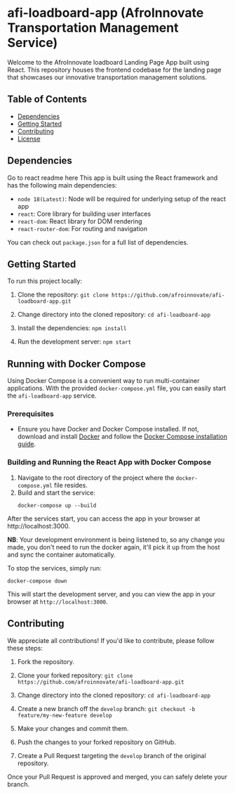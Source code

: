 # afi-loadboard-app (AfroInnovate Transportation Management Service)

Welcome to the AfroInnovate loadboard Landing Page App built using React. This repository houses the frontend codebase for the landing page that showcases our innovative transportation management solutions.

## Table of Contents

- [Dependencies](#dependencies)
- [Getting Started](#getting-started)
- [Contributing](#contributing)
- [License](#license)

## Dependencies
Go to react readme here
This app is built using the React framework and has the following main dependencies:

- `node 18(Latest)`: Node will be required for underlying setup of the react app
- `react`: Core library for building user interfaces
- `react-dom`: React library for DOM rendering
- `react-router-dom`: For routing and navigation


You can check out `package.json` for a full list of dependencies.

## Getting Started

To run this project locally:

1. Clone the repository:
`git clone https://github.com/afroinnovate/afi-loadboard-app.git`

2. Change directory into the cloned repository:
`cd afi-loadboard-app`

3. Install the dependencies:
`npm install`

4. Run the development server:
`npm start`

## Running with Docker Compose

Using Docker Compose is a convenient way to run multi-container applications. With the provided `docker-compose.yml` file, you can easily start the `afi-loadboard-app` service.

### Prerequisites

- Ensure you have Docker and Docker Compose installed. If not, download and install [Docker](https://www.docker.com/get-started) and follow the [Docker Compose installation guide](https://docs.docker.com/compose/install/).

### Building and Running the React App with Docker Compose

1. Navigate to the root directory of the project where the `docker-compose.yml` file resides.
2. Build and start the service:
   ```shell
   docker-compose up --build

After the services start, you can access the app in your browser at http://localhost:3000.

**NB**: Your development environment is being listened to, so any change you made, you don't need to run the docker again, it'll pick it up from the host and sync the container automatically.

To stop the services, simply run:

```docker-compose down```


This will start the development server, and you can view the app in your browser at `http://localhost:3000`.

## Contributing

We appreciate all contributions! If you'd like to contribute, please follow these steps:

1. Fork the repository.
2. Clone your forked repository:
`git clone https://github.com/afroinnovate/afi-loadboard-app.git`

4. Change directory into the cloned repository:
`cd afi-loadboard-app`

6. Create a new branch off the `develop` branch:
`git checkout -b feature/my-new-feature develop`

5. Make your changes and commit them.
   
7. Push the changes to your forked repository on GitHub.
   
9. Create a Pull Request targeting the `develop` branch of the original repository.

Once your Pull Request is approved and merged, you can safely delete your branch.




